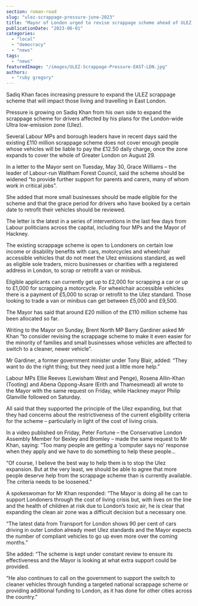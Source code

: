 ```yaml
---
section: roman-road
slug: "ulez-scrappage-pressure-june-2023"
title: "Mayor of London urged to revise scrappage scheme ahead of ULEZ expansion"
publicationDate: "2023-06-01"
categories: 
  - "local"
  - "democracy"
  - "news"
tags: 
  - "news"
featuredImage: "/images/ULEZ-Scrappage-Pressure-EAST-LDN.jpg"
authors: 
  - "ruby gregory"
---
```


Sadiq Khan faces increasing pressure to expand the ULEZ scrappage scheme that will impact those living and travelling in East London.

Pressure is growing on Sadiq Khan from his own side to expand the scrappage scheme for drivers affected by his plans for the London-wide Ultra low-emission zone (Ulez).

Several Labour MPs and borough leaders have in recent days said the existing £110 million scrappage scheme does not cover enough people whose vehicles will be liable to pay the £12.50 daily charge, once the zone expands to cover the whole of Greater London on August 29.

In a letter to the Mayor sent on Tuesday, May 30, Grace Williams – the leader of Labour-run Waltham Forest Council, said the scheme should be widened “to provide further support for parents and carers, many of whom work in critical jobs”.

She added that more small businesses should be made eligible for the scheme and that the grace period for drivers who have booked by a certain date to retrofit their vehicles should be reviewed.

The letter is the latest in a series of interventions in the last few days from Labour politicians across the capital, including four MPs and the Mayor of Hackney.

The existing scrappage scheme is open to Londoners on certain low income or disability benefits with cars, motorcycles and wheelchair accessible vehicles that do not meet the Ulez emissions standard, as well as eligible sole traders, micro businesses or charities with a registered address in London, to scrap or retrofit a van or minibus.

Eligible applicants can currently get up to £2,000 for scrapping a car or up to £1,000 for scrapping a motorcycle. For wheelchair accessible vehicles there is a payment of £5,000 to scrap or retrofit to the Ulez standard. Those looking to trade a van or minibus can get between £5,000 and £9,500.

The Mayor has said that around £20 million of the £110 million scheme has been allocated so far.

Writing to the Mayor on Sunday, Brent North MP Barry Gardiner asked Mr Khan “to consider revising the scrappage scheme to make it even easier for the minority of families and small businesses whose vehicles are affected to switch to a cleaner, newer vehicle”.

Mr Gardiner, a former government minister under Tony Blair, added: “They want to do the right thing; but they need just a little more help.”

Labour MPs Ellie Reeves (Lewisham West and Penge), Rosena Allin-Khan (Tooting) and Abena Oppong-Asare (Erith and Thamesmead) all wrote to the Mayor with the same request on Friday, while Hackney mayor Philip Glanville followed on Saturday.

All said that they supported the principle of the Ulez expanding, but that they had concerns about the restrictiveness of the current eligibility criteria for the scheme – particularly in light of the cost of living crisis.

In a video published on Friday, Peter Fortune – the Conservative London Assembly Member for Bexley and Bromley – made the same request to Mr Khan, saying: “Too many people are getting a ‘computer says no’ response when they apply and we have to do something to help these people…

“Of course, I believe the best way to help them is to stop the Ulez expansion. But at the very least, we should be able to agree that more people deserve help from the scrappage scheme than is currently available. The criteria needs to be loosened.”

A spokeswoman for Mr Khan responded: “The Mayor is doing all he can to support Londoners through the cost of living crisis but, with lives on the line and the health of children at risk due to London’s toxic air, he is clear that expanding the clean air zone was a difficult decision but a necessary one.

“The latest data from Transport for London shows 90 per cent of cars driving in outer London already meet Ulez standards and the Mayor expects the number of compliant vehicles to go up even more over the coming months.”

She added: “The scheme is kept under constant review to ensure its effectiveness and the Mayor is looking at what extra support could be provided.

“He also continues to call on the government to support the switch to cleaner vehicles through funding a targeted national scrappage scheme or providing additional funding to London, as it has done for other cities across the country.”



